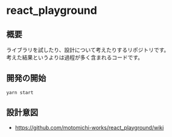 # react_playground

## 概要
ライブラリを試したり、設計について考えたりするリポジトリです。  
考えた結果というよりは過程が多く含まれるコードです。

## 開発の開始
```
yarn start
```

## 設計意図

- https://github.com/motomichi-works/react_playground/wiki


